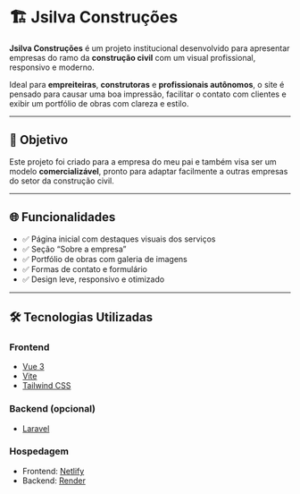 # 🏗️ Jsilva Construções

**Jsilva Construções** é um projeto institucional desenvolvido para apresentar empresas do ramo da **construção civil** com um visual profissional, responsivo e moderno.

Ideal para **empreiteiras**, **construtoras** e **profissionais autônomos**, o site é pensado para causar uma boa impressão, facilitar o contato com clientes e exibir um portfólio de obras com clareza e estilo.

---

## 🎯 Objetivo

Este projeto foi criado para a empresa do meu pai e também visa ser um modelo **comercializável**, pronto para adaptar facilmente a outras empresas do setor da construção civil.

---

## 🌐 Funcionalidades

- ✅ Página inicial com destaques visuais dos serviços
- ✅ Seção “Sobre a empresa”
- ✅ Portfólio de obras com galeria de imagens
- ✅ Formas de contato e formulário
- ✅ Design leve, responsivo e otimizado

---

## 🛠️ Tecnologias Utilizadas

### Frontend

- [Vue 3](https://vuejs.org/)
- [Vite](https://vitejs.dev/)
- [Tailwind CSS](https://tailwindcss.com/)

### Backend (opcional)

- [Laravel](https://laravel.com/)

### Hospedagem

- Frontend: [Netlify](https://netlify.com/)
- Backend: [Render](https://render.com/)
